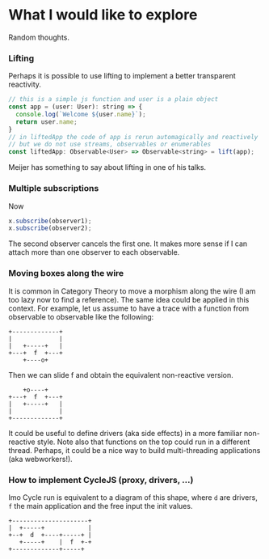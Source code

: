 # What I would like to explore

Random thoughts.

### Lifting

Perhaps it is possible to use lifting to implement a better transparent reactivity.

```js
// this is a simple js function and user is a plain object
const app = (user: User): string => {
  console.log(`Welcome ${user.name}`);
  return user.name;
}
// in liftedApp the code of app is rerun automagically and reactively
// but we do not use streams, observables or enumerables
const liftedApp: Observable<User> => Observable<string> = lift(app);
```

Meijer has something to say about lifting in one of his talks.

### Multiple subscriptions

Now

```js
x.subscribe(observer1);
x.subscribe(observer2);
```

The second observer cancels the first one. It makes more sense if I can attach more than one observer to each observable.

### Moving boxes along the wire

It is common in Category Theory to move a morphism along the wire (I am too lazy now to find a reference). The same idea could be applied in this context. For example, let us assume to have a trace with a function from observable to observable like the following:

```
+-------------+
|             |
|   +-----+   |
+---+  f  +---+
    +----o+
```

Then we can slide f and obtain the equivalent non-reactive version.

```             
    +o----+   
+---+  f  +---+
|   +-----+   |
|             |
+-------------+
```

It could be useful to define drivers (aka side effects) in a more familiar non-reactive style.
Note also that functions on the top could run in a different thread. Perhaps, it could be a nice way to build multi-threading applications (aka webworkers!).

### How to implement CycleJS (proxy, drivers, ...)

Imo Cycle run is equivalent to a diagram of this shape, where `d` are drivers, `f` the main application and the free input the init values.

```
+---------------------+
|  +-----+            |
+--+  d  +----+-----+ |
   +-----+    |  f  +-+
+-------------+-----+
```
